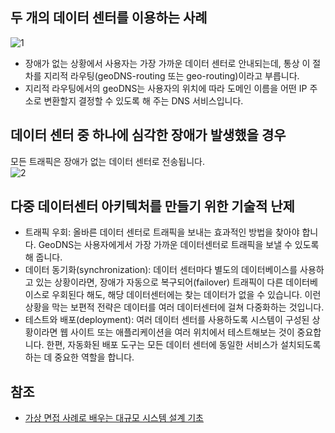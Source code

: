 ## 두 개의 데이터 센터를 이용하는 사례
![1](https://raw.githubusercontent.com/smpark1020/tistory/master/System%20Design/%5B%EC%82%AC%EC%9A%A9%EC%9E%90%20%EC%88%98%EC%97%90%20%EB%94%B0%EB%A5%B8%20%EA%B7%9C%EB%AA%A8%20%ED%99%95%EC%9E%A5%EC%84%B1%5D%20%EB%8D%B0%EC%9D%B4%ED%84%B0%20%EC%84%BC%ED%84%B0/1.jpg)   
* 장애가 없는 상황에서 사용자는 가장 가까운 데이터 센터로 안내되는데, 통상 이 절차를 지리적 라우팅(geoDNS-routing 또는 geo-routing)이라고 부릅니다.
* 지리적 라우팅에서의 geoDNS는 사용자의 위치에 따라 도메인 이름을 어떤 IP 주소로 변환할지 결정할 수 있도록 해 주는 DNS 서비스입니다.

## 데이터 센터 중 하나에 심각한 장애가 발생했을 경우
모든 트래픽은 장애가 없는 데이터 센터로 전송됩니다.   
![2](https://raw.githubusercontent.com/smpark1020/tistory/master/System%20Design/%5B%EC%82%AC%EC%9A%A9%EC%9E%90%20%EC%88%98%EC%97%90%20%EB%94%B0%EB%A5%B8%20%EA%B7%9C%EB%AA%A8%20%ED%99%95%EC%9E%A5%EC%84%B1%5D%20%EB%8D%B0%EC%9D%B4%ED%84%B0%20%EC%84%BC%ED%84%B0/2.jpg)

## 다중 데이터센터 아키텍처를 만들기 위한 기술적 난제
* 트래픽 우회: 올바른 데이터 센터로 트래픽을 보내는 효과적인 방법을 찾아야 합니다. GeoDNS는 사용자에게서 가장 가까운 데이터센터로 트래픽을 보낼 수 있도록 해 줍니다.
* 데이터 동기화(synchronization): 데이터 센터마다 별도의 데이터베이스를 사용하고 있는 상황이라면, 장애가 자동으로 복구되어(failover) 트래픽이 다른 데이터베이스로 우회된다 해도, 해당 데이터센터에는 찾는 데이터가 없을 수 있습니다. 이런 상황을 막는 보편적 전략은 데이터를 여러 데이터센터에 걸쳐 다중화하는 것입니다. 
* 테스트와 배포(deployment): 여러 데이터 센터를 사용하도록 시스템이 구성된 상황이라면 웹 사이트 또는 애플리케이션을 여러 위치에서 테스트해보는 것이 중요합니다. 한편, 자동화된 배포 도구는 모든 데이터 센터에 동일한 서비스가 설치되도록 하는 데 중요한 역할을 합니다.

## 참조
* [가상 면접 사례로 배우는 대규모 시스템 설계 기초](http://www.kyobobook.co.kr/product/detailViewKor.laf?ejkGb=KOR&mallGb=KOR&barcode=9788966263158&orderClick=&Kc=)